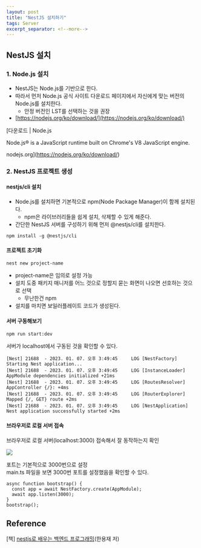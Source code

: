 ```yaml
---
layout: post
title: "NestJS 설치하기"
tags: Server
excerpt_separator: <!--more-->
---
```


## NestJS 설치

### 1\. Node.js 설치

- NestJS는 Node.js를 기반으로 한다.
- 따라서 먼저 Node.js 공식 사이트 다운로드 페이지에서 자신에게 맞는 버전의 Node.js를 설치한다.<!--more-->
  - 안정 버전인 LST를 선택하는 것을 권장
- [https://nodejs.org/ko/download/](https://nodejs.org/ko/download/)

[다운로드 | Node.js

Node.js® is a JavaScript runtime built on Chrome's V8 JavaScript engine.

nodejs.org](https://nodejs.org/ko/download/)

### 2\. NestJS 프로젝트 생성

#### nestjs/cli 설치

- Node.js를 설치하면 기본적으로 npm(Node Package Manager)이 함께 설치된다.
  - npm은 라이브러리들을 쉽게 설치, 삭제할 수 있게 해준다.
- 간단한 NestJS 서버를 구성하기 위해 먼저 @nestjs/cli를 설치한다.

```
npm install -g @nestjs/cli
```

#### 프로젝트 초기화

```
nest new project-name
```

- project-name은 임의로 설정 가능
- 설치 도중 패키지 매니저를 어느 것으로 정할지 묻는 화면이 나오면 선호하는 것으로 선택
  - 무난한건 npm
- 설치를 마치면 보일러플레이트 코드가 생성된다.

#### 서버 구동해보기

```
npm run start:dev
```

서버가 localhost에서 구동된 것을 확인할 수 있다.

```
[Nest] 21688  - 2023. 01. 07. 오후 3:49:45     LOG [NestFactory] Starting Nest application...
[Nest] 21688  - 2023. 01. 07. 오후 3:49:45     LOG [InstanceLoader] AppModule dependencies initialized +21ms  
[Nest] 21688  - 2023. 01. 07. 오후 3:49:45     LOG [RoutesResolver] AppController {/}: +4ms
[Nest] 21688  - 2023. 01. 07. 오후 3:49:45     LOG [RouterExplorer] Mapped {/, GET} route +2ms
[Nest] 21688  - 2023. 01. 07. 오후 3:49:45     LOG [NestApplication] Nest application successfully started +2ms
```

#### 브라우저로 로컬 서버 접속

브라우저로 로컬 서버(localhost:3000) 접속해서 잘 동작하는지 확인

![](https://img1.daumcdn.net/thumb/R1280x0/?scode=mtistory2&fname=https%3A%2F%2Fblog.kakaocdn.net%2Fdn%2Fd9mkR5%2FbtrVzlvJGvL%2FNLtOiix0Gh6O6drTQh3kT0%2Fimg.png)

포트는 기본적으로 3000번으로 설정  
main.ts 파일을 보면 3000번 포트를 설정했음을 확인할 수 있다.

```
async function bootstrap() {
  const app = await NestFactory.create(AppModule);
  await app.listen(3000);
}
bootstrap();
```

## Reference

\[책\] [nestjs로 배우는 백엔드 프로그래밍](https://www.aladin.co.kr/shop/wproduct.aspx?ItemId=306191959&start=pgooglemc)(한용재 저)

